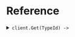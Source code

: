 # Reference
<details><summary><code>client.Get(TypeId) -> </code></summary>
<dl>
<dd>

#### 🔌 Usage

<dl>
<dd>

<dl>
<dd>

```ruby
client.get();
```
</dd>
</dl>
</dd>
</dl>

#### ⚙️ Parameters

<dl>
<dd>

<dl>
<dd>

**typeId:** `String` 
    
</dd>
</dl>
</dd>
</dl>


</dd>
</dl>
</details>
